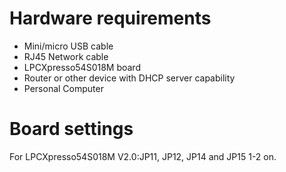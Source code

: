 Hardware requirements
=====================
- Mini/micro USB cable
- RJ45 Network cable
- LPCXpresso54S018M board
- Router or other device with DHCP server capability
- Personal Computer

Board settings
============
For LPCXpresso54S018M V2.0:JP11, JP12, JP14 and JP15 1-2 on.
